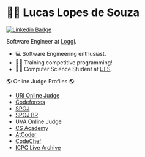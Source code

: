 # 👨‍💻 Lucas Lopes de Souza
[![Linkedin Badge](https://img.shields.io/badge/-LinkedIn-blue?style=flat-square&logo=Linkedin&logoColor=white&link=https://www.linkedin.com/in/chicofariasneto/)](https://www.linkedin.com/in/lclpsoz/)

Software Engineer at [Loggi](https://www.loggi.com/).

- 💻 Software Engineering enthusiast.
- 👨‍💻 Training competitive programming!
- 🙋‍♂️ Computer Science Student at [UFS](http://www.ufs.br/).

🌎 Online Judge Profiles 🌎
- [URI Online Judge](https://www.urionlinejudge.com.br/judge/pt/profile/179305)
- [Codeforces](https://codeforces.com/profile/lclpsoz)
- [SPOJ](https://www.spoj.com/users/lclpsoz/)
- [SPOJ BR](https://br.spoj.com/users/lclpsoz/)
- [UVA Online Judge](https://uhunt.onlinejudge.org/id/909204)
- [CS Academy](https://csacademy.com/user/lclpsoz)
- [AtCoder](https://atcoder.jp/users/lclpsoz)
- [CodeChef](https://www.codechef.com/users/lclpsoz)
- [ICPC Live Archive](https://icpcarchive.ecs.baylor.edu/uhunt/id/267759)

<!--
**lclpsoz/lclpsoz** is a ✨ _special_ ✨ repository because its `README.md` (this file) appears on your GitHub profile.

Here are some ideas to get you started:

- 🔭 I’m currently working on ...
- 🌱 I’m currently learning ...
- 👯 I’m looking to collaborate on ...
- 🤔 I’m looking for help with ...
- 💬 Ask me about ...
- 📫 How to reach me: ...
- 😄 Pronouns: ...
- ⚡ Fun fact: ...
-->
